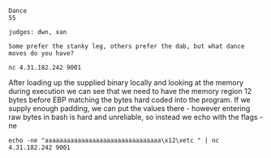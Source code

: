```
Dance
55

judges: dwn, xan

Some prefer the stanky leg, others prefer the dab, but what dance moves do you have?

nc 4.31.182.242 9001

```

After loading up the supplied binary locally and looking at the memory during execution
we can see that we need to have the memory region 12 bytes before EBP
matching the bytes hard coded into the program. If we supply enough padding,
we can put the values there - however entering raw bytes in bash is hard and unreliable,
 so instead we echo with the flags -ne

```
echo -ne "aaaaaaaaaaaaaaaaaaaaaaaaaaaaaaaa\x12\xetc " | nc 4.31.182.242 9001
```

